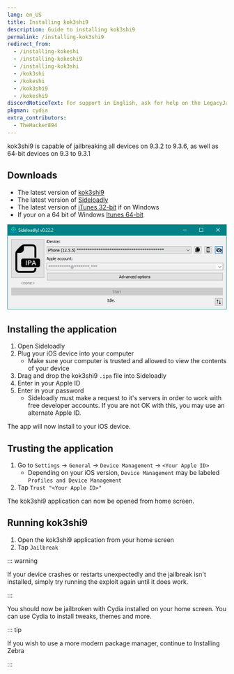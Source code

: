 ```yaml
---
lang: en_US
title: Installing kok3shi9
description: Guide to installing kok3shi9
permalink: /installing-kok3shi9
redirect_from:
  - /installing-kokeshi
  - /installing-kokeshi9
  - /installing-kok3shi
  - /kok3shi
  - /kokeshi
  - /kok3shi9
  - /kokeshi9
discordNoticeText: For support in English, ask for help on the LegacyJailbreak [Discord Server](http://discord.legacyjailbreak.com/).
pkgman: cydia
extra_contributors:
  - TheHacker894
---
```


kok3shi9 is capable of jailbreaking all devices on 9.3.2 to 9.3.6, as well as 64-bit devices on 9.3 to 9.3.1

## Downloads

- The latest version of [kok3shi9](https://kok3shidoll.web.app/kok3shi9.html)
- The latest version of [Sideloadly](https://sideloadly.io/)
- The latest version of [iTunes 32-bit](https://www.apple.com/itunes/download/win32) if on Windows
- If your on a 64 bit of Windows [Itunes 64-bit](https://secure-appldnld.apple.com/itunes12/001-80053-20210422-E8A3B28C-A3B2-11EB-BE07-CE1B67FC6302/iTunes64Setup.exe)

![A screenshot of the Sideloadly application (Windows)](/assets/images/sideloadly_win.png)

## Installing the application

1. Open Sideloadly
1. Plug your iOS device into your computer
    - Make sure your computer is trusted and allowed to view the contents of your device
1. Drag and drop the kok3shi9 `.ipa` file into Sideloadly
1. Enter in your Apple ID
1. Enter in your password
    - Sideloadly must make a request to it's servers in order to work with free developer accounts. If you are not OK with this, you may use an alternate Apple ID.

The app will now install to your iOS device.

## Trusting the application

1. Go to `Settings` -> `General` -> `Device Management` -> `<Your Apple ID>`
    - Depending on your iOS version, `Device Management` may be labeled `Profiles and Device Management`
1. Tap `Trust "<Your Apple ID>"`

The kok3shi9 application can now be opened from home screen.

## Running kok3shi9

1. Open the kok3shi9 application from your home screen
1. Tap `Jailbreak`

::: warning

If your device crashes or restarts unexpectedly and the jailbreak isn't installed, simply try running the exploit again until it does work.

:::

You should now be jailbroken with Cydia installed on your home screen. You can use Cydia to install <router-link to="/faq/#what-are-tweaks">tweaks</router-link>, themes and more.

::: tip

If you wish to use a more modern package manager, continue to <router-link to="/installing-zebra">Installing Zebra</router-link>

:::
